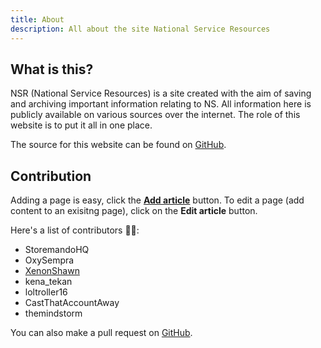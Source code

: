 ```yaml
---
title: About
description: All about the site National Service Resources
---
```


## What is this?

NSR (National Service Resources) is a site created with the aim of saving and archiving important information relating to NS. All information here is publicly available on various sources over the internet. The role of this website is to put it all in one place.

The source for this website can be found on [GitHub](https://github.com/ninest/nsr).

## Contribution

Adding a page is easy, click the [**Add article**](/add) button. To edit a page (add content to an exisitng page), click on the **Edit article** button.

Here's a list of contributors 👨‍💻:
- StoremandoHQ
- OxySempra
- [XenonShawn](https://github.com/XenonShawn)
- kena_tekan
- loltroller16
- CastThatAccountAway
- themindstorm

You can also make a pull request on [GitHub](https://github.com/ninest/nsr).